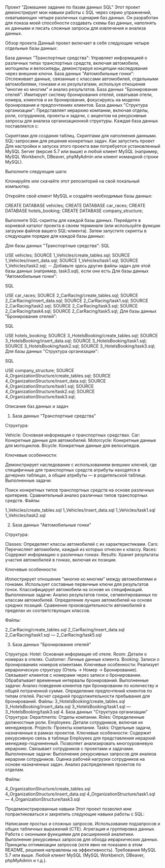 Проект "Домашнее задание по базам данных SQL"
Этот проект демонстрирует мои навыки работы с SQL через серию упражнений, охватывающих четыре различных сценария баз данных. Он разработан для показа моей способности создавать схемы баз данных, наполнять их данными и писать сложные запросы для извлечения и анализа данных.

Обзор проекта
Данный проект включает в себя следующие четыре отдельные базы данных:

База данных "Транспортные средства": Управляет информацией о различных типах транспортных средств, включая автомобили, мотоциклы и велосипеды, демонстрируя концепции наследования через внешние ключи.
База данных "Автомобильные гонки": Отслеживает данные, связанные с классами автомобилей, отдельными автомобилями, гонками и их результатами, используя отношения "многие ко многим" и анализ результатов.
База данных "Бронирование отелей": Имитирует систему бронирования отелей, охватывая отели, номера, клиентов и их бронирования, фокусируясь на моделях бронирования и предпочтениях клиентов.
База данных "Структура организации": Представляет иерархию компании, включая отделы, роли, сотрудников, проекты и задачи, с акцентом на рекурсивные запросы для анализа организационной структуры.
Каждая база данных поставляется с:

Скриптами для создания таблиц.
Скриптами для наполнения данными.
SQL-запросами для решения конкретных задач.
Как запустить проект
Для настройки и запуска этого проекта вам потребуется установленный MySQL Server (версия 5.7 или выше) и любой клиент MySQL (например, MySQL Workbench, DBeaver, phpMyAdmin или клиент командной строки MySQL).

Выполните следующие шаги:

Клонируйте или скачайте этот репозиторий на свой локальный компьютер.

Откройте свой клиент MySQL и создайте необходимые базы данных:

CREATE DATABASE vehicles;
CREATE DATABASE car_races;
CREATE DATABASE hotels_booking;
CREATE DATABASE company_structure;

Выполните SQL-скрипты для каждой базы данных. Перейдите в корневой каталог проекта в своем терминале (или используйте функции загрузки файлов вашего SQL-клиента). Затем запустите скрипты в следующем порядке для каждой базы данных:

Для базы данных "Транспортные средства":
SQL

USE vehicles;
SOURCE 1_Vehicles/create_tables.sql;
SOURCE 1_Vehicles/insert_data.sql;
SOURCE 1_Vehicles/task1.sql;
SOURCE 1_Vehicles/task2.sql;
-- Добавьте здесь другие файлы задач для этой базы данных (например, task3.sql), если они есть
Для базы данных "Автомобильные гонки":

SQL

USE car_races;
SOURCE 2_CarRacing/create_tables.sql;
SOURCE 2_CarRacing/insert_data.sql;
SOURCE 2_CarRacing/task1.sql;
SOURCE 2_CarRacing/task2.sql;
SOURCE 2_CarRacing/task3.sql;
SOURCE 2_CarRacing/task4.sql;
SOURCE 2_CarRacing/task5.sql;
Для базы данных "Бронирование отелей":

SQL

USE hotels_booking;
SOURCE 3_HotelsBooking/create_tables.sql;
SOURCE 3_HotelsBooking/insert_data.sql;
SOURCE 3_HotelsBooking/task1.sql;
SOURCE 3_HotelsBooking/task2.sql;
SOURCE 3_HotelsBooking/task3.sql;
Для базы данных "Структура организации":

SQL

USE company_structure;
SOURCE 4_OrganizationStructure/create_tables.sql;
SOURCE 4_OrganizationStructure/insert_data.sql;
SOURCE 4_OrganizationStructure/task1.sql;
SOURCE 4_OrganizationStructure/task2.sql;
SOURCE 4_OrganizationStructure/task3.sql;

Описание баз данных и задач

1. База данных "Транспортные средства"

Структура:

Vehicle: Основная информация о транспортных средствах.
Car: Конкретные данные для автомобилей.
Motorcycle: Конкретные данные для мотоциклов.
Bicycle: Конкретные данные для велосипедов.

Ключевые особенности:

Демонстрирует наследование с использованием внешних ключей, где специфичные для транспортных средств атрибуты находятся в дочерних таблицах, а общие атрибуты — в родительской таблице.
Выполненные задачи:

Поиск конкретных типов транспортных средств на основе различных критериев.
Сравнительный анализ различных типов транспортных средств.
Файлы:

1_Vehicles/create_tables.sql
1_Vehicles/insert_data.sql
1_Vehicles/task1.sql
1_Vehicles/task2.sql

2. База данных "Автомобильные гонки"

Структура:

Classes: Определяет классы автомобилей с их характеристиками.
Cars: Перечисляет автомобили, каждый из которых отнесен к классу.
Races: Содержит информацию о различных гонках.
Results: Хранит результаты участия автомобилей в гонках, включая их позиции.

Ключевые особенности:

Иллюстрирует отношение "многие ко многим" между автомобилями и гонками.
Использует составные первичные ключи для результатов гонок.
Классифицирует автомобили на основе их спецификаций.
Выполненные задачи:
Анализ результатов гонок, сегментированных по классам автомобилей.
Определение лучших автомобилей на основе средних позиций.
Сравнение производительности автомобилей в пределах их соответствующих классов.

Файлы:

2_CarRacing/create_tables.sql
2_CarRacing/insert_data.sql
2_CarRacing/task1.sql — 2_CarRacing/task5.sql

3. База данных "Бронирование отелей"

Структура:
Hotel: Основная информация об отеле.
Room: Детали о номерах в отелях.
Customer: Личные данные клиента.
Booking: Записи о бронированиях номеров клиентами.
Ключевые особенности:
Реализует иерархическую структуру (Отель -> Номер -> Бронирование).
Связывает клиентов с номерами через записи о бронировании.
Обрабатывает временные интервалы бронирований.
Выполненные задачи:
Анализ поведения клиентов при бронировании по количеству и общей потраченной сумме.
Определение предпочтений клиентов по типам отелей.
Расчет средней продолжительности пребывания для бронирований.
Файлы:
3_HotelsBooking/create_tables.sql
3_HotelsBooking/insert_data.sql
3_HotelsBooking/task1.sql — 3_HotelsBooking/task3.sql
4. База данных "Структура организации"
Структура:
Departments: Отделы компании.
Roles: Определенные должностные роли.
Employees: Детали сотрудников, включая их менеджеров.
Projects: Проекты компании.
Tasks: Отдельные задачи, назначенные в рамках проектов.
Ключевые особенности:
Содержит рекурсивную связь в таблице Employees для представления иерархий менеджер-подчиненный.
Позволяет анализировать многоуровневую иерархию.
Связывает сотрудников с проектами и задачами.
Выполненные задачи:
Выполнение рекурсивных запросов для анализа иерархии сотрудников.
Оценка рабочей нагрузки сотрудников на основе назначенных задач.
Анализ распределения проектов по отделам.

Файлы:

4_OrganizationStructure/create_tables.sql
4_OrganizationStructure/insert_data.sql
4_OrganizationStructure/task1.sql — 4_OrganizationStructure/task3.sql

Продемонстрированные навыки
Этот проект позволил мне попрактиковаться и закрепить следующие навыки работы с SQL:

Написание простых и сложных запросов.
Использование подзапросов и общих табличных выражений (CTE).
Агрегация и группировка данных.
Работа с оконными функциями для расширенной аналитики.
Выполнение рекурсивных запросов для обхода иерархических данных.
Принципы оптимизации запросов (хотя явно не показано в этом README, решения направлены на эффективность).
Требования
MySQL 5.7 или выше.
Любой клиент MySQL (MySQL Workbench, DBeaver, phpMyAdmin и т.д.).